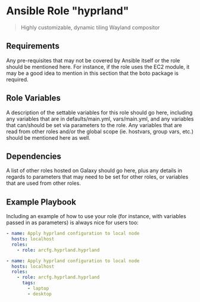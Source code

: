 # Ansible Role "hyprland"

> Highly customizable, dynamic tiling Wayland compositor

## Requirements

Any pre-requisites that may not be covered by Ansible itself or the role should be mentioned here. For instance, if the
role uses the EC2 module, it may be a good idea to mention in this section that the boto package is required.

## Role Variables

A description of the settable variables for this role should go here, including any variables that are in
defaults/main.yml, vars/main.yml, and any variables that can/should be set via parameters to the role. Any variables
that are read from other roles and/or the global scope (ie. hostvars, group vars, etc.) should be mentioned here as
well.

## Dependencies

A list of other roles hosted on Galaxy should go here, plus any details in regards to parameters that may need to be set
for other roles, or variables that are used from other roles.

## Example Playbook

Including an example of how to use your role (for instance, with variables passed in as parameters) is always nice for
users too:

```yaml
- name: Apply hyprland configuration to local node
  hosts: localhost
  roles:
    - role: arcfg.hyprland.hyprland
```

```yaml
- name: Apply hyprland configuration to local node
  hosts: localhost
  roles:
    - role: arcfg.hyprland.hyprland
      tags:
        - laptop
        - desktop
```
